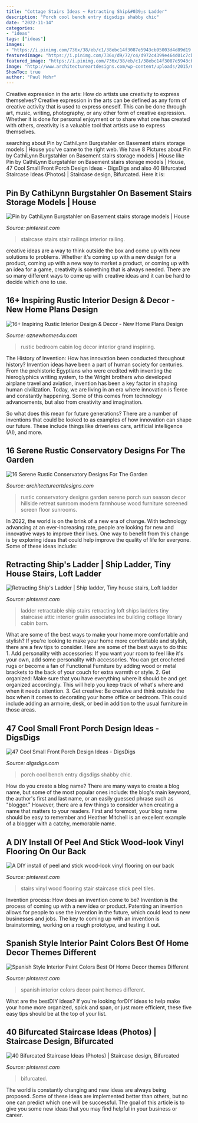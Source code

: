 ```yaml
---
title: "Cottage Stairs Ideas ~ Retracting Ship&#039;s Ladder"
description: "Porch cool bench entry digsdigs shabby chic"
date: "2022-11-14"
categories:
- "ideas"
tags: ["ideas"]
images:
- "https://i.pinimg.com/736x/38/eb/c1/38ebc14f3087e5943cb95003d4d89d19.jpg"
featuredImage: "https://i.pinimg.com/736x/d9/72/c4/d972c4399e464d01c7cb41ec9299f5f9.jpg"
featured_image: "https://i.pinimg.com/736x/38/eb/c1/38ebc14f3087e5943cb95003d4d89d19.jpg"
image: "http://www.architectureartdesigns.com/wp-content/uploads/2015/05/16-Serene-Rustic-Conservatory-Designs-For-The-Garden-2-630x948.jpg"
ShowToc: true
author: "Paul Mohr"
---
```



Creative expression in the arts: How do artists use creativity to express themselves?
Creative expression in the arts can be defined as any form of creative activity that is used to express oneself. This can be done through art, music, writing, photography, or any other form of creative expression. Whether it is done for personal enjoyment or to share what one has created with others, creativity is a valuable tool that artists use to express themselves.

	

		
searching about Pin by CathiLynn Burgstahler on Basement stairs storage models | House you've came to the right web. We have 8 Pictures about Pin by CathiLynn Burgstahler on Basement stairs storage models | House like Pin by CathiLynn Burgstahler on Basement stairs storage models | House, 47 Cool Small Front Porch Design Ideas - DigsDigs and also 40 Bifurcated Staircase Ideas (Photos) | Staircase design, Bifurcated. Here it is:
		
    
## Pin By CathiLynn Burgstahler On Basement Stairs Storage Models | House

<img loading=lazy src="https://i.pinimg.com/736x/d9/72/c4/d972c4399e464d01c7cb41ec9299f5f9.jpg" onerror="this.onerror=null;this.src='https://tse1.mm.bing.net/th?id=OIP.7BEOBTatq4q0WCLfVSXsfgHaKU&amp;pid=15.1';" alt="Pin by CathiLynn Burgstahler on Basement stairs storage models | House">

_Source: pinterest.com_

>staircase stairs stair railings interior railing. 

	

creative ideas are a way to think outside the box and come up with new solutions to problems. Whether it's coming up with a new design for a product, coming up with a new way to market a product, or coming up with an idea for a game, creativity is something that is always needed. There are so many different ways to come up with creative ideas and it can be hard to decide which one to use.

    
## 16+ Inspiring Rustic Interior Design &amp; Decor - New Home Plans Design

<img loading=lazy src="http://www.aznewhomes4u.com/wp-content/uploads/2017/04/Rustic-Grand-Log-Cabin-Bedroom-Ideas.jpg" onerror="this.onerror=null;this.src='https://tse2.mm.bing.net/th?id=OIP.0IwtN7d8F8gDU-Zuz_I-2QHaJ9&amp;pid=15.1';" alt="16+ Inspiring Rustic Interior Design &amp; Decor - New Home Plans Design">

_Source: aznewhomes4u.com_

>rustic bedroom cabin log decor interior grand inspiring. 

	

The History of Invention: How has innovation been conducted throughout history?
Invention ideas have been a part of human society for centuries. From the prehistoric Egyptians who were credited with inventing the hieroglyphics writing system, to the Wright brothers who developed airplane travel and aviation, invention has been a key factor in shaping human civilization. 
Today, we are living in an era where innovation is fierce and constantly happening. Some of this comes from technology advancements, but also from creativity and imagination. 

So what does this mean for future generations? There are a number of inventions that could be looked to as examples of how innovation can shape our future. These include things like driverless cars, artificial intelligence (AI), and more.

    
## 16 Serene Rustic Conservatory Designs For The Garden

<img loading=lazy src="http://www.architectureartdesigns.com/wp-content/uploads/2015/05/16-Serene-Rustic-Conservatory-Designs-For-The-Garden-2-630x948.jpg" onerror="this.onerror=null;this.src='https://tse2.mm.bing.net/th?id=OIP.2jR1_l4JxBpJmIrLUC6N0QHaLJ&amp;pid=15.1';" alt="16 Serene Rustic Conservatory Designs For The Garden">

_Source: architectureartdesigns.com_

>rustic conservatory designs garden serene porch sun season decor hillside retreat sunroom modern farmhouse wood furniture screened screen floor sunrooms. 

	

In 2022, the world is on the brink of a new era of change. With technology advancing at an ever-increasing rate, people are looking for new and innovative ways to improve their lives. One way to benefit from this change is by exploring ideas that could help improve the quality of life for everyone. Some of these ideas include:

    
## Retracting Ship&#039;s Ladder | Ship Ladder, Tiny House Stairs, Loft Ladder

<img loading=lazy src="https://i.pinimg.com/736x/db/7c/28/db7c28dad6752a302d95a83b4fe8d2dc--portable-building-homes-interior-ships-ladder.jpg" onerror="this.onerror=null;this.src='https://tse4.mm.bing.net/th?id=OIP._e_AHiQdf-zUiFgspOYs0gHaNI&amp;pid=15.1';" alt="Retracting Ship&#039;s Ladder | Ship ladder, Tiny house stairs, Loft ladder">

_Source: pinterest.com_

>ladder retractable ship stairs retracting loft ships ladders tiny staircase attic interior gralin associates inc building cottage library cabin barn. 

	

What are some of the best ways to make your home more comfortable and stylish?
If you're looking to make your home more comfortable and stylish, there are a few tips to consider. Here are some of the best ways to do this: 1. Add personality with accessories: If you want your room to feel like it's your own, add some personality with accessories. You can get crocheted rugs or become a fan of Functional Furniture by adding wood or metal brackets to the back of your couch for extra warmth or style. 2. Get organized: Make sure that you have everything where it should be and get organized accordingly. This will help you keep track of what's where and when it needs attention. 3. Get creative: Be creative and think outside the box when it comes to decorating your home office or bedroom. This could include adding an armoire, desk, or bed in addition to the usual furniture in those areas. 
    
## 47 Cool Small Front Porch Design Ideas - DigsDigs

<img loading=lazy src="https://www.digsdigs.com/photos/2014/02/30-cool-small-front-porch-design-ideas.jpg" onerror="this.onerror=null;this.src='https://tse2.mm.bing.net/th?id=OIP.EdLG5FmbAULayuSTvcqQjgHaJ_&amp;pid=15.1';" alt="47 Cool Small Front Porch Design Ideas - DigsDigs">

_Source: digsdigs.com_

>porch cool bench entry digsdigs shabby chic. 

	

How do you create a blog name?
There are many ways to create a blog name, but some of the most popular ones include: the blog's main keyword, the author's first and last name, or an easily guessed phrase such as "blogger." However, there are a few things to consider when creating a name that matters to your readers. First and foremost, your blog name should be easy to remember and Heather Mitchell is an excellent example of a blogger with a catchy, memorable name.

    
## A DIY Install Of Peel And Stick Wood-look Vinyl Flooring On Our Back

<img loading=lazy src="https://i.pinimg.com/736x/3a/e2/29/3ae2290de83007fffa40f06cb4d9bd02.jpg" onerror="this.onerror=null;this.src='https://tse2.mm.bing.net/th?id=OIP.M3pCvFUAhwlwq6dysa1J6QAAAA&amp;pid=15.1';" alt="A DIY install of peel and stick wood-look vinyl flooring on our back">

_Source: pinterest.com_

>stairs vinyl wood flooring stair staircase stick peel tiles. 

	

Invention process: How does an invention come to be?
Invention is the process of coming up with a new idea or product. Patenting an invention allows for people to use the invention in the future, which could lead to new businesses and jobs. The key to coming up with an invention is brainstorming, working on a rough prototype, and testing it out.

    
## Spanish Style Interior Paint Colors Best Of Home Decor Themes Different

<img loading=lazy src="https://i.pinimg.com/736x/38/eb/c1/38ebc14f3087e5943cb95003d4d89d19.jpg" onerror="this.onerror=null;this.src='https://tse1.mm.bing.net/th?id=OIP.Y2AJldhilXxYAeKzNyiI2AHaJi&amp;pid=15.1';" alt="Spanish Style Interior Paint Colors Best Of Home Decor themes Different">

_Source: pinterest.com_

>spanish interior colors decor paint homes different. 

	

What are the bestDIY ideas?
If you're looking forDIY ideas to help make your home more organized, spick and span, or just more efficient, these five easy tips should be at the top of your list.

    
## 40 Bifurcated Staircase Ideas (Photos) | Staircase Design, Bifurcated

<img loading=lazy src="https://i.pinimg.com/736x/56/8d/24/568d24e93e41f9c2f8a83b80c6d9d309.jpg" onerror="this.onerror=null;this.src='https://tse3.mm.bing.net/th?id=OIP.LBsjx4iVIXUm86W1PNHacQHaE-&amp;pid=15.1';" alt="40 Bifurcated Staircase Ideas (Photos) | Staircase design, Bifurcated">

_Source: pinterest.com_

>bifurcated. 

	

The world is constantly changing and new ideas are always being proposed. Some of these ideas are implemented better than others, but no one can predict which one will be successful. The goal of this article is to give you some new ideas that you may find helpful in your business or career.

